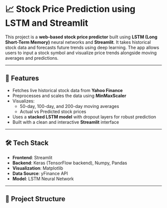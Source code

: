 # 📈 Stock Price Prediction using LSTM and Streamlit

This project is a **web-based stock price predictor** built using **LSTM (Long Short-Term Memory)** neural networks and **Streamlit**. It takes historical stock data and forecasts future trends using deep learning. The app allows users to input a stock symbol and visualize price trends alongside moving averages and predictions.

---

## 🚀 Features

- Fetches live historical stock data from **Yahoo Finance**
- Preprocesses and scales the data using **MinMaxScaler**
- Visualizes:
  - 50-day, 100-day, and 200-day moving averages
  - Actual vs Predicted stock prices
- Uses a **stacked LSTM model** with dropout layers for robust prediction
- Built with a clean and interactive **Streamlit** interface

---

## 🛠️ Tech Stack

- **Frontend**: Streamlit
- **Backend**: Keras (TensorFlow backend), Numpy, Pandas
- **Visualization**: Matplotlib
- **Data Source**: yFinance API
- **Model**: LSTM Neural Network

---

## 📂 Project Structure

